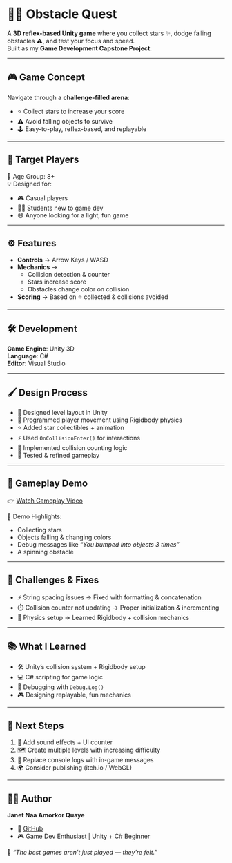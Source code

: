
# 🏃‍♂️ Obstacle Quest  

A **3D reflex-based Unity game** where you collect stars ✨, dodge falling obstacles ⚠️, and test your focus and speed.  
Built as my **Game Development Capstone Project**.  

---

## 🎮 Game Concept  
Navigate through a **challenge-filled arena**:  
- ⭐ Collect stars to increase your score  
- ⚠️ Avoid falling objects to survive  
- 🕹️ Easy-to-play, reflex-based, and replayable  

---

## 🎯 Target Players  
👶 Age Group: 8+  
💡 Designed for:  
- 🎮 Casual players  
- 👨‍💻 Students new to game dev  
- 😄 Anyone looking for a light, fun game  

---

## ⚙️ Features  
- **Controls** → Arrow Keys / WASD  
- **Mechanics** →  
  - Collision detection & counter  
  - Stars increase score  
  - Obstacles change color on collision  
- **Scoring** → Based on ⭐ collected & collisions avoided  

---

## 🛠️ Development  
**Game Engine**: Unity 3D  
**Language**: C#  
**Editor**: Visual Studio  

---

## 🖌️ Design Process  
- 🎨 Designed level layout in Unity  
- 🏃 Programmed player movement using Rigidbody physics  
- ⭐ Added star collectibles + animation  
- ⚡ Used `OnCollisionEnter()` for interactions  
- 🔄 Implemented collision counting logic  
- 🐞 Tested & refined gameplay  

---

## 🎥 Gameplay Demo  
👉 [Watch Gameplay Video](https://drive.google.com/file/d/18cqd6Uxl7QbggvKQk26fBYNV4oCPFSwF/view?usp=sharing)  

📌 Demo Highlights:  
- Collecting stars  
- Objects falling & changing colors  
- Debug messages like *“You bumped into objects 3 times”*  
- A spinning obstacle  

---

## 🐞 Challenges & Fixes  
- ⚡ String spacing issues → Fixed with formatting & concatenation  
- ⏱️ Collision counter not updating → Proper initialization & incrementing  
- 🔧 Physics setup → Learned Rigidbody + collision mechanics  

---

## 📚 What I Learned  
- 🛠 Unity’s collision system + Rigidbody setup  
- 💻 C# scripting for game logic  
- 🐞 Debugging with `Debug.Log()`  
- 🎮 Designing replayable, fun mechanics  

---

## 🚀 Next Steps  
1. 🎵 Add sound effects + UI counter  
2. 🗺️ Create multiple levels with increasing difficulty  
3. 💬 Replace console logs with in-game messages  
4. 🌍 Consider publishing (itch.io / WebGL)  

---

## 👩‍💻 Author  
**Janet Naa Amorkor Quaye**  
- 🔗 [GitHub](https://github.com/)  
- 🎮 Game Dev Enthusiast | Unity + C# Beginner  

💬 *“The best games aren’t just played — they’re felt.”*  

